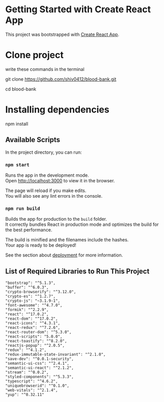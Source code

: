 # Getting Started with Create React App

This project was bootstrapped with [Create React App](https://github.com/facebook/create-react-app).

# Clone project 

write these commands in the terminal

git clone https://github.com/shiv0412/blood-bank.git

cd blood-bank

# Installing dependencies

npm install

## Available Scripts

In the project directory, you can run:

### `npm start`

Runs the app in the development mode.\
Open [http://localhost:3000](http://localhost:3000) to view it in the browser.

The page will reload if you make edits.\
You will also see any lint errors in the console.

### `npm run build`

Builds the app for production to the `build` folder.\
It correctly bundles React in production mode and optimizes the build for the best performance.

The build is minified and the filenames include the hashes.\
Your app is ready to be deployed!

See the section about [deployment](https://facebook.github.io/create-react-app/docs/deployment) for more information.

## List of Required Libraries to Run This Project

    "bootstrap": "^5.1.3",
    "buffer": "^6.0.3",
    "crypto-browserify": "^3.12.0",
    "crypto-es": "^1.2.7",
    "crypto-js": "~3.1.9-1",
    "font-awesome": "^4.7.0",
    "formik": "^2.2.9",
    "react": "^17.0.2",
    "react-dom": "^17.0.2",
    "react-icons": "^4.3.1",
    "react-redux": "^7.2.6",
    "react-router-dom": "^5.3.0",
    "react-scripts": "5.0.0",
    "react-toastify": "^8.2.0",
    "reactjs-popup": "^2.0.5",
    "redux": "^4.1.2",
    "redux-immutable-state-invariant": "^2.1.0",
    "save-dev": "^0.0.1-security",
    "semantic-ui-css": "^2.4.1",
    "semantic-ui-react": "^2.1.2",
    "stream": "^0.0.2",
    "styled-components": "^5.3.3",
    "typescript": "^4.6.2",
    "uniquebrowserid": "^0.1.0",
    "web-vitals": "^2.1.4",
    "yup": "^0.32.11"
